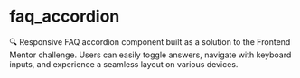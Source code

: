 # faq_accordion
🔍 Responsive FAQ accordion component built as a solution to the Frontend Mentor challenge. Users can easily toggle answers, navigate with keyboard inputs, and experience a seamless layout on various devices. 

